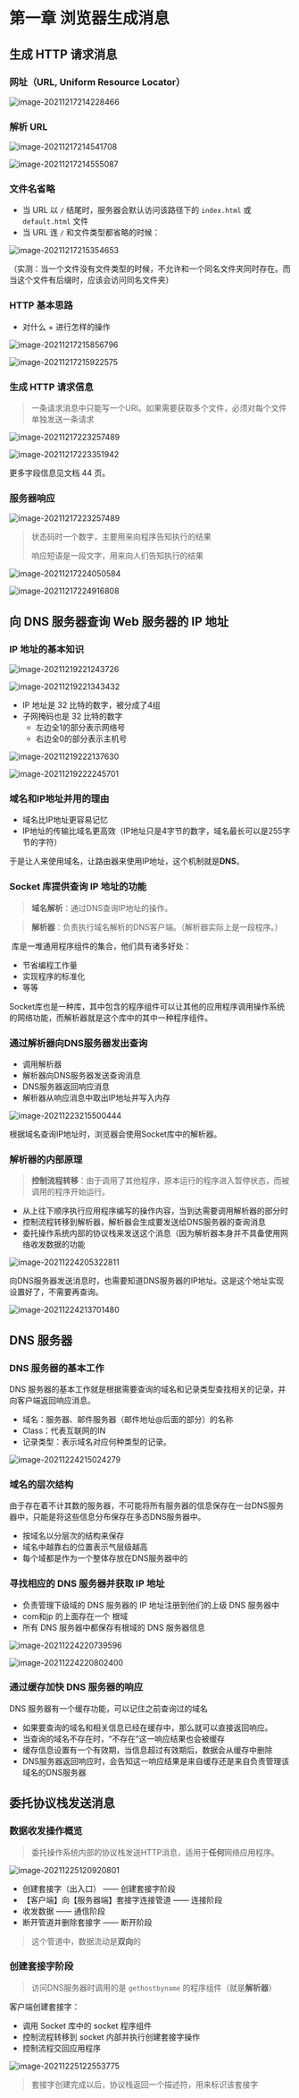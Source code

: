 # 第一章 浏览器生成消息



## 生成 HTTP 请求消息



### 网址（URL, Uniform Resource Locator）

![image-20211217214228466](网络是怎样连接的.assets/image-20211217214228466.png)



### 解析 URL

![image-20211217214541708](网络是怎样连接的.assets/image-20211217214541708.png)

![image-20211217214555087](网络是怎样连接的.assets/image-20211217214555087.png)



### 文件名省略

- 当 URL 以 `/` 结尾时，服务器会默认访问该路径下的 `index.html` 或 `default.html` 文件
- 当 URL 连 `/` 和文件类型都省略的时候：

![image-20211217215354653](网络是怎样连接的.assets/image-20211217215354653.png)

（实测：当一个文件没有文件类型的时候，不允许和一个同名文件夹同时存在。而当这个文件有后缀时，应该会访问同名文件夹）



### HTTP 基本思路

- 对什么 + 进行怎样的操作

![image-20211217215856796](网络是怎样连接的.assets/image-20211217215856796.png)

![image-20211217215922575](网络是怎样连接的.assets/image-20211217215922575.png)



### 生成 HTTP 请求信息

> 一条请求消息中只能写一个URI。如果需要获取多个文件，必须对每个文件单独发送一条请求

![image-20211217223257489](网络是怎样连接的.assets/image-20211217223257489.png)

![image-20211217223351942](网络是怎样连接的.assets/image-20211217223351942.png)

更多字段信息见文档 44 页。



### 服务器响应

![image-20211217223257489](网络是怎样连接的.assets/image-20211217223257489.png)

> 状态码时一个数字，主要用来向程序告知执行的结果
>
> 响应短语是一段文字，用来向人们告知执行的结果

![image-20211217224050584](网络是怎样连接的.assets/image-20211217224050584.png)

![image-20211217224916808](网络是怎样连接的.assets/image-20211217224916808.png)







## 向 DNS 服务器查询 Web 服务器的 IP 地址



### IP 地址的基本知识

![image-20211219221243726](网络是怎样连接的.assets/image-20211219221243726.png)

![image-20211219221343432](网络是怎样连接的.assets/image-20211219221343432.png)

- IP 地址是 32 比特的数字，被分成了4组
- 子网掩码也是 32 比特的数字
    - 左边全1的部分表示网络号
    - 右边全0的部分表示主机号

![image-20211219222137630](网络是怎样连接的.assets/image-20211219222137630.png)

![image-20211219222245701](网络是怎样连接的.assets/image-20211219222245701.png)



### 域名和IP地址并用的理由

- 域名比IP地址更容易记忆
- IP地址的传输比域名更高效（IP地址只是4字节的数字，域名最长可以是255字节的字符）

于是让人来使用域名，让路由器来使用IP地址，这个机制就是**DNS**。



### Socket 库提供查询 IP 地址的功能

> **域名解析**：通过DNS查询IP地址的操作。

> **解析器**：负责执行域名解析的DNS客户端。（解析器实际上是一段程序。）

​	库是一堆通用程序组件的集合，他们具有诸多好处：

- 节省编程工作量
- 实现程序的标准化
- 等等

​	Socket库也是一种库，其中包含的程序组件可以让其他的应用程序调用操作系统的网络功能，而解析器就是这个库中的其中一种程序组件。



### 通过解析器向DNS服务器发出查询

- 调用解析器
- 解析器向DNS服务器发送查询消息
- DNS服务器返回响应消息
- 解析器从响应消息中取出IP地址并写入内存

![image-20211223215500444](网络是怎样连接的.assets/image-20211223215500444.png)

根据域名查询IP地址时，浏览器会使用Socket库中的解析器。



### 解析器的内部原理

>  **控制流程转移**：由于调用了其他程序，原本运行的程序进入暂停状态，而被调用的程序开始运行。

- 从上往下顺序执行应用程序编写的操作内容，当到达需要调用解析器的部分时
- 控制流程转移到解析器，解析器会生成要发送给DNS服务器的查询消息
- 委托操作系统内部的协议栈来发送这个消息（因为解析器本身并不具备使用网络收发数据的功能

![image-20211224205322811](网络是怎样连接的.assets/image-20211224205322811.png)



向DNS服务器发送消息时，也需要知道DNS服务器的IP地址。这是这个地址实现设置好了，不需要再查询。

![image-20211224213701480](网络是怎样连接的.assets/image-20211224213701480.png)



## DNS 服务器



### DNS 服务器的基本工作

DNS 服务器的基本工作就是根据需要查询的域名和记录类型查找相关的记录，并向客户端返回响应消息。

- 域名：服务器、邮件服务器（邮件地址@后面的部分）的名称
- Class：代表互联网的IN
- 记录类型：表示域名对应何种类型的记录。

![image-20211224215024279](网络是怎样连接的.assets/image-20211224215024279.png)



### 域名的层次结构

由于存在着不计其数的服务器，不可能将所有服务器的信息保存在一台DNS服务器中，只能是将这些信息分布保存在多态DNS服务器中。

- 按域名以分层次的结构来保存
- 域名中越靠右的位置表示气层级越高
- 每个域都是作为一个整体存放在DNS服务器中的



### 寻找相应的 DNS 服务器并获取 IP 地址

- 负责管理下级域的 DNS 服务器的 IP 地址注册到他们的上级 DNS 服务器中
- com和jp 的上面存在一个 根域
- 所有 DNS 服务器中都保存有根域的 DNS 服务器信息

![image-20211224220739596](网络是怎样连接的.assets/image-20211224220739596.png)

![image-20211224220802400](网络是怎样连接的.assets/image-20211224220802400.png)



### 通过缓存加快 DNS 服务器的响应

DNS 服务器有一个缓存功能，可以记住之前查询过的域名

- 如果要查询的域名和相关信息已经在缓存中，那么就可以直接返回响应。
- 当查询的域名不存在时，“不存在”这一响应结果也会被缓存
- 缓存信息设置有一个有效期，当信息超过有效期后，数据会从缓存中删除
- DNS服务器返回响应时，会告知这一响应结果是来自缓存还是来自负责管理该域名的DNS服务器





## 委托协议栈发送消息



### 数据收发操作概览

> 委托操作系统内部的协议栈发送HTTP消息，适用于**任何**网络应用程序。

![image-20211225120920801](网络是怎样连接的.assets/image-20211225120920801.png)

- 创建套接字（出入口） —— 创建套接字阶段
- 【客户端】向【服务器端】套接字连接管道 —— 连接阶段
- 收发数据 —— 通信阶段
- 断开管道并删除套接字 —— 断开阶段

> 这个管道中，数据流动是**双向**的



### 创建套接字阶段

> 访问DNS服务器时调用的是 `gethostbyname`  的程序组件（就是**解析器**）

客户端创建套接字：

- 调用 Socket 库中的 socket 程序组件
- 控制流程转移到 socket 内部并执行创建套接字操作
- 控制流程交回应用程序

![image-20211225122553775](网络是怎样连接的.assets/image-20211225122553775.png)

> 套接字创建完成以后，协议栈返回一个描述符，用来标识该套接字


